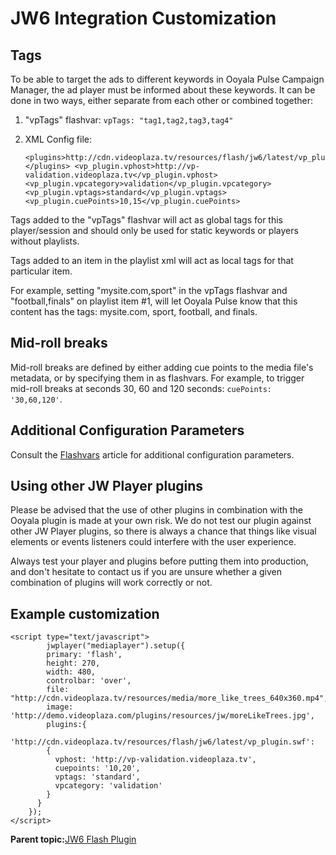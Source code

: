 # JW6 Integration Customization

## Tags

To be able to target the ads to different keywords in Ooyala Pulse Campaign Manager, the ad player must be informed about these keywords. It can be done in two ways, either separate from each other or combined together:

1.  "vpTags" flashvar: `vpTags: "tag1,tag2,tag3,tag4"`
2.  XML Config file:

    ```
    <plugins>http://cdn.videoplaza.tv/resources/flash/jw6/latest/vp_plugin.swf
    </plugins> <vp_plugin.vphost>http://vp-validation.videoplaza.tv</vp_plugin.vphost>
    <vp_plugin.vpcategory>validation</vp_plugin.vpcategory>
    <vp_plugin.vptags>standard</vp_plugin.vptags>
    <vp_plugin.cuePoints>10,15</vp_plugin.cuePoints>
    ```


Tags added to the "vpTags" flashvar will act as global tags for this player/session and should only be used for static keywords or players without playlists.

Tags added to an item in the playlist xml will act as local tags for that particular item.

For example, setting "mysite.com,sport" in the vpTags flashvar and "football,finals" on playlist item \#1, will let Ooyala Pulse know that this content has the tags: mysite.com, sport, football, and finals.

## Mid-roll breaks

Mid-roll breaks are defined by either adding cue points to the media file's metadata, or by specifying them in as flashvars. For example, to trigger mid-roll breaks at seconds 30, 60 and 120 seconds: `cuePoints: '30,60,120'`.

## Additional Configuration Parameters

Consult the [Flashvars](integration_flashvars_configuration_variables.md) article for additional configuration parameters.

## Using other JW Player plugins

Please be advised that the use of other plugins in combination with the Ooyala plugin is made at your own risk. We do not test our plugin against other JW Player plugins, so there is always a chance that things like visual elements or events listeners could interfere with the user experience.

Always test your player and plugins before putting them into production, and don't hesitate to contact us if you are unsure whether a given combination of plugins will work correctly or not.

## Example customization

```
<script type="text/javascript">
        jwplayer("mediaplayer").setup({
        primary: 'flash',
        height: 270,
        width: 480,
        controlbar: 'over',
        file: "http://cdn.videoplaza.tv/resources/media/more_like_trees_640x360.mp4",
        image: 'http://demo.videoplaza.com/plugins/resources/jw/moreLikeTrees.jpg',
        plugins:{
        'http://cdn.videoplaza.tv/resources/flash/jw6/latest/vp_plugin.swf':
        {
          vphost: 'http://vp-validation.videoplaza.tv',
          cuepoints: '10,20',
          vptags: 'standard',
          vpcategory: 'validation'
        }
      }
    });
</script>
```

**Parent topic:**[JW6 Flash Plugin](../../../oadtech/ad_serving/dg/plugin_jw6_flash.md)


